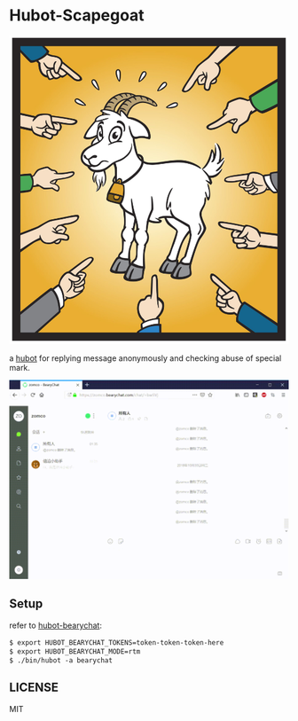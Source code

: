 # Hubot-Scapegoat

![](resources/scapegoat.png)

a [hubot](https://hubot.github.com/) for replying message anonymously and checking abuse of special mark.

![](resources/example.gif)


## Setup

refer to [hubot-bearychat](https://github.com/bearyinnovative/hubot-bearychat):

    $ export HUBOT_BEARYCHAT_TOKENS=token-token-token-here
    $ export HUBOT_BEARYCHAT_MODE=rtm
    $ ./bin/hubot -a bearychat


## LICENSE

MIT